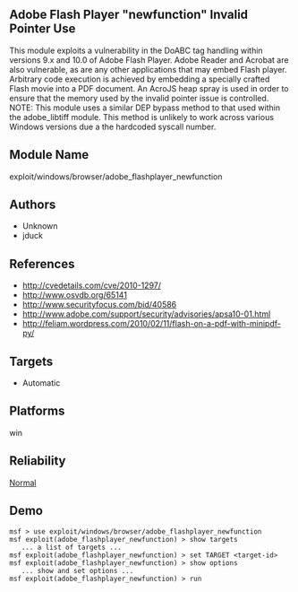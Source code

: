 ## Adobe Flash Player "newfunction" Invalid Pointer Use

This module exploits a vulnerability in the DoABC tag 
handling within versions 9.x and 10.0 of Adobe Flash Player. 
Adobe Reader and Acrobat are also vulnerable, as are any 
other applications that may embed Flash player. Arbitrary 
code execution is achieved by embedding a specially crafted 
Flash movie into a PDF document. An AcroJS heap spray is 
used in order to ensure that the memory used by the invalid 
pointer issue is controlled. NOTE: This module uses a 
similar DEP bypass method to that used within the 
adobe_libtiff module. This method is unlikely to work across 
various Windows versions due a the hardcoded syscall number.


## Module Name
exploit/windows/browser/adobe_flashplayer_newfunction

## Authors
* Unknown
* jduck


## References
* http://cvedetails.com/cve/2010-1297/
* http://www.osvdb.org/65141
* http://www.securityfocus.com/bid/40586
* http://www.adobe.com/support/security/advisories/apsa10-01.html
* http://feliam.wordpress.com/2010/02/11/flash-on-a-pdf-with-minipdf-py/



## Targets
* Automatic


## Platforms
win

## Reliability
[Normal](https://github.com/rapid7/metasploit-framework/wiki/Exploit-Ranking)

## Demo

```
msf > use exploit/windows/browser/adobe_flashplayer_newfunction
msf exploit(adobe_flashplayer_newfunction) > show targets
   ... a list of targets ...
msf exploit(adobe_flashplayer_newfunction) > set TARGET <target-id>
msf exploit(adobe_flashplayer_newfunction) > show options
   ... show and set options ...
msf exploit(adobe_flashplayer_newfunction) > run
```
    
    